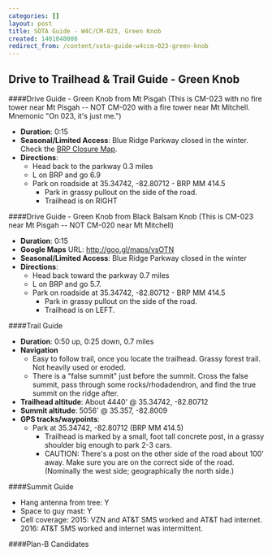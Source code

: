 ```yaml
---
categories: []
layout: post
title: SOTA Guide - W4C/CM-023, Green Knob
created: 1401040008
redirect_from: /content/sota-guide-w4ccm-023-green-knob
---
```

Drive to Trailhead & Trail Guide - Green Knob
--------------------------------------------------------
####Drive Guide - Green Knob from Mt Pisgah
(This is CM-023 with no fire tower near Mt Pisgah -- NOT CM-020 with a fire tower near Mt Mitchell.  Mnemonic "On 023, it's just me.")

* **Duration**: 0:15
* **Seasonal/Limited Access**: Blue Ridge Parkway closed in the winter. Check the [BRP Closure Map](http://www.nps.gov/maps/blri/road-closures/).
* **Directions**:
    * Head back to the parkway 0.3 miles
    * L on BRP and go 6.9
    * Park on roadside at 35.34742, -82.80712 - BRP MM 414.5
       * Park in grassy pullout on the side of the road.
       * Trailhead is on RIGHT

####Drive Guide - Green Knob from Black Balsam Knob
(This is CM-023 near Mt Pisgah -- NOT CM-020 near Mt Mitchell)

* **Duration**: 0:15
* **Google Maps** URL: http://goo.gl/maps/vsOTN 
* **Seasonal/Limited Access**: Blue Ridge Parkway closed in the winter
* **Directions**:
    * Head back toward the parkway 0.7 miles
    * L on BRP and go 5.7.
    * Park on roadside at 35.34742, -82.80712 - BRP MM 414.5
        * Park in grassy pullout on the side of the road.
        * Trailhead is on LEFT.

####Trail Guide

* **Duration**: 0:50 up, 0:25 down, 0.7 miles
* **Navigation**
    * Easy to follow trail, once you locate the trailhead.  Grassy forest trail.  Not heavily used or eroded.
    * There is a "false summit" just before the summit. Cross the false summit, pass through some rocks/rhodadendron, and find the true summit on the ridge after.
* **Trailhead altitude**: About 4440' @ 35.34742, -82.80712
* **Summit altitude**: 5056' @ 35.357, -82.8009
* **GPS tracks/waypoints**:
    * Park at 35.34742, -82.80712 (BRP MM 414.5)
        * Trailhead is marked by a small, foot tall concrete post, in a grassy shoulder big enough to park 2-3 cars.
        * CAUTION: There's a post on the other side of the road about 100' away.  Make sure you are on the correct side of the road. (Nominally the west side; geographically the north side.)

####Summit Guide

* Hang antenna from tree: Y
* Space to guy mast: Y
* Cell coverage: 2015: VZN and AT&T SMS worked and AT&T had internet. 2016: AT&T SMS worked and internet was intermittent.

####Plan-B Candidates
